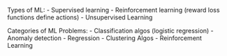 Types of ML:
	- Supervised learning
	- Reinforcement learning (reward loss functions define actions)
	- Unsupervised Learning

Categories of ML Problems:
	- Classification algos (logistic regression)
	- Anomaly detection
	- Regression
	- Clustering Algos
	- Reinforcement Learning

